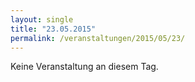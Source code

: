```yaml
---
layout: single
title: "23.05.2015"
permalink: /veranstaltungen/2015/05/23/
---
```


Keine Veranstaltung an diesem Tag.
